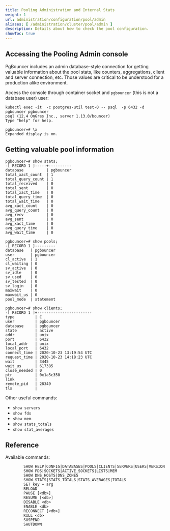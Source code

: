 ```yaml
---
title: Pooling Administration and Internal Stats
weight: 1
url: administration/configuration/pool/admin
aliases: [ /administration/cluster/pool/admin ]
description: Details about how to check the pool configuration.
showToc: true
---
```


## Accessing the Pooling Admin console

PgBouncer includes an admin database-style connection for getting valuable information about the pool stats, like
counters, aggregations, client and server connection, etc. Those values are critical to be understood for a production
alike environment.

Access the console through container socket and `pgbouncer` (this is not a database user) user:

```
kubectl exec -it  -c postgres-util test-0 -- psql  -p 6432 -d pgbouncer pgbouncer
psql (12.4 OnGres Inc., server 1.13.0/bouncer)
Type "help" for help.

pgbouncer=# \x
Expanded display is on.
```

## Getting valuable pool information


```
pgbouncer=# show stats;
-[ RECORD 1 ]-----+----------
database          | pgbouncer
total_xact_count  | 1
total_query_count | 1
total_received    | 0
total_sent        | 0
total_xact_time   | 0
total_query_time  | 0
total_wait_time   | 0
avg_xact_count    | 0
avg_query_count   | 0
avg_recv          | 0
avg_sent          | 0
avg_xact_time     | 0
avg_query_time    | 0
avg_wait_time     | 0
```

```
pgbouncer=# show pools;
-[ RECORD 1 ]---------
database   | pgbouncer
user       | pgbouncer
cl_active  | 1
cl_waiting | 0
sv_active  | 0
sv_idle    | 0
sv_used    | 0
sv_tested  | 0
sv_login   | 0
maxwait    | 0
maxwait_us | 0
pool_mode  | statement
```

```
pgbouncer=# show clients;
-[ RECORD 1 ]+------------------------
type         | C
user         | pgbouncer
database     | pgbouncer
state        | active
addr         | unix
port         | 6432
local_addr   | unix
local_port   | 6432
connect_time | 2020-10-23 13:19:54 UTC
request_time | 2020-10-23 14:18:23 UTC
wait         | 3445
wait_us      | 617385
close_needed | 0
ptr          | 0x1a5c350
link         | 
remote_pid   | 28349
tls          | 
```

Other useful commands:

- `show servers`
- `show fds`
- `show mem`
- `show stats_totals`
- `show stat_averages `


## Reference

Available commands:

```
        SHOW HELP|CONFIG|DATABASES|POOLS|CLIENTS|SERVERS|USERS|VERSION
        SHOW FDS|SOCKETS|ACTIVE_SOCKETS|LISTS|MEM
        SHOW DNS_HOSTS|DNS_ZONES
        SHOW STATS|STATS_TOTALS|STATS_AVERAGES|TOTALS
        SET key = arg
        RELOAD
        PAUSE [<db>]
        RESUME [<db>]
        DISABLE <db>
        ENABLE <db>
        RECONNECT [<db>]
        KILL <db>
        SUSPEND
        SHUTDOWN
```

